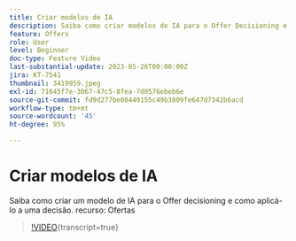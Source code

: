 ```yaml
---
title: Criar modelos de IA
description: Saiba como criar modelos de IA para o Offer Decisioning e como aplicá-los a uma decisão.
feature: Offers
role: User
level: Beginner
doc-type: Feature Video
last-substantial-update: 2023-05-26T00:00:00Z
jira: KT-7541
thumbnail: 3419959.jpeg
exl-id: 71645f7e-3067-47c5-8fea-7d0576ebeb6e
source-git-commit: fd9d277be00449155c49b3809fe647d7342b6acd
workflow-type: tm+mt
source-wordcount: '45'
ht-degree: 95%

---
```


# Criar modelos de IA

Saiba como criar um modelo de IA para o Offer decisioning e como aplicá-lo a uma decisão.
recurso: Ofertas

>[!VIDEO](https://video.tv.adobe.com/v/3419959/?learn=on){transcript=true}
